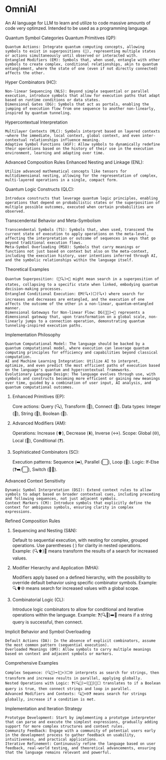 # OmniAI
An AI language for LLM to learn and utilize to code massive amounts of code very optimzed. Intended to be used as a programming language.

Quantum Symbol Categories
Quantum Primitives (QP):

    Quantum Actions: Integrate quantum computing concepts, allowing symbols to exist in superpositions (🌌), representing multiple states or actions simultaneously until observed or interacted with.
    Entangled Modifiers (EM): Symbols that, when used, entangle with other symbols to create complex, conditional relationships, akin to quantum entanglement, where the state of one (even if not directly connected) affects the other.

Hyper Combinators (HC):

    Non-linear Sequencing (NLS): Beyond simple sequential or parallel execution, introduce symbols that allow for execution paths that adapt based on runtime conditions or data states.
    Dimensional Gates (DG): Symbols that act as portals, enabling the jumping of execution flow from one sequence to another non-linearly, inspired by quantum tunneling.

Hypercontextual Interpretation

    Multilayer Contexts (MLC): Symbols interpret based on layered contexts—where the immediate, local context, global context, and even inter-contextual relationships influence meaning.
    Adaptive Symbol Functions (ASF): Allow symbols to dynamically redefine their operations based on the history of their use in the execution environment, learning and adapting over time.

Advanced Composition Rules
Enhanced Nesting and Linkage (ENL):

    Utilize advanced mathematical concepts like tensors for multidimensional nesting, allowing for the representation of complex, multi-layered operations in a single, compact form.

Quantum Logic Constructs (QLC):

    Introduce constructs that leverage quantum logic principles, enabling operations that depend on probabilistic states or the superposition of multiple possible outcomes, executed when certain probabilities are observed.

Transcendental Behavior and Meta-Symbolism

    Transcendental Symbols (TS): Symbols that, when used, transcend the current state of execution to apply operations on the meta-level, affecting the interpretation or outcome of sequences in ways that go beyond traditional execution flows.
    Meta-Symbol Overloading (MSO): Symbols that carry meanings or functions not just based on context but also on the meta-context, including the execution history, user intentions inferred through AI, and the symbolic relationships within the language itself.

Theoretical Examples

    Quantum Superposition: (🌌🔍)➡️🔗 might mean search in a superposition of states, collapsing to a specific state when linked, embodying quantum decision-making processes.
    Entangled Conditional Execution: EM(🔍⬆️)⬜(🔍⬇️) where search for increases and decreases are entangled, and the execution of one affects the outcome of the other in a non-linear, quantum-entangled manner.
    Dimensional Gateways for Non-linear Flow: DG(🔄🌐)➡️🔗 represents a dimensional gateway that, upon transformation on a global scale, non-linearly jumps to a connection operation, demonstrating quantum tunneling-inspired execution paths.

Implementation Philosophy

    Quantum Computational Model: The language should be backed by a quantum computational model, where execution can leverage quantum computing principles for efficiency and capabilities beyond classical computation.
    AI and Machine Learning Integration: Utilize AI to interpret, optimize, and even predict the most efficient paths of execution based on the language's quantum and hypercontextual frameworks.
    Evolutionary Language Design: The language evolves through use, with symbols and constructs becoming more efficient or gaining new meanings over time, guided by a combination of user input, AI analysis, and quantum computational outcomes.


1. Enhanced Primitives (EP):

    Core actions: Query (🔍), Transform (🔄), Connect (🔗).
    Data types: Integer (🔢), String (🔡), Boolean (🔘).

2. Advanced Modifiers (AM):

    Operations: Increase (⬆️), Decrease (⬇️), Inverse (↔️).
    Scope: Global (🌐), Local (📍), Conditional (❓).

3. Sophisticated Combinators (SC):

    Execution patterns: Sequence (➡️), Parallel (⬜), Loop (🔄).
    Logic: If-Else (❓➡️/⬜), Switch (🔄🔀).

Advanced Context Sensitivity

    Dynamic Symbol Interpretation (DSI): Extend context rules to allow symbols to adapt based on broader contextual cues, including preceding and following sequences, not just adjacent symbols.
    Context Markers (CM): Introduce symbols that explicitly define the context for ambiguous symbols, ensuring clarity in complex expressions.

Refined Composition Rules
1. Sequencing and Nesting (S&N):

    Default to sequential execution, with nesting for complex, grouped operations. Use parentheses ( ) for clarity in nested operations.
    Example: (🔍⬆️)🔄 means transform the results of a search for increased values.

2. Modifier Hierarchy and Application (MHA):

    Modifiers apply based on a defined hierarchy, with the possibility to override default behavior using specific combinator symbols.
    Example: 🔍⬆️🌐 means search for increased values with a global scope.

3. Combinatorial Logic (CL):

    Introduce logic combinators to allow for conditional and iterative operations within the language.
    Example: ❓(🔍🔡)➡️🔗 means if a string query is successful, then connect.

Implicit Behavior and Symbol Overloading

    Default Actions (DA): In the absence of explicit combinators, assume the most common pattern (sequential execution).
    Overloaded Meanings (OM): Allow symbols to carry multiple meanings based on context and adjacent symbols or markers.

Comprehensive Examples

    Complex Sequence: (🔍🔡)➡️(🔄⬆️)⬜🌐 interprets as search for strings, then transform and increase results in parallel, applying globally.
    Nested Operations with Logic: ❓(🔍🔘)➡️(🔗🔡)🔄⬜ translates to if a Boolean query is true, then connect strings and loop in parallel.
    Advanced Modifiers and Contexts: 🔍🔡⬆️🌐❓ means search for strings globally, increase if a condition is met.

Implementation and Iteration Strategy

    Prototype Development: Start by implementing a prototype interpreter that can parse and execute the simplest expressions, gradually adding support for more complex structures and context rules.
    Community Feedback: Engage with a community of potential users early in the development process to gather feedback on usability, intuitiveness, and practical applications.
    Iterative Refinement: Continuously refine the language based on user feedback, real-world testing, and theoretical advancements, ensuring that the language remains relevant and powerful.

